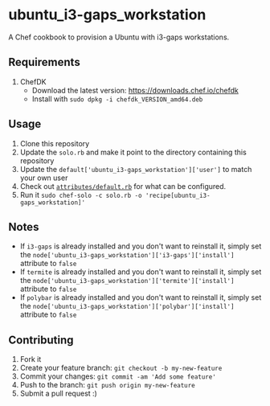 # ubuntu_i3-gaps_workstation

A Chef cookbook to provision a Ubuntu with i3-gaps workstations.

## Requirements

1. ChefDK
    * Download the latest version: https://downloads.chef.io/chefdk
    * Install with `sudo dpkg -i chefdk_VERSION_amd64.deb`

## Usage

1. Clone this repository
2. Update the `solo.rb` and make it point to the directory containing this repository
3. Update the `default['ubuntu_i3-gaps_workstation']['user']` to match your own user
4. Check out [`attributes/default.rb`](attributes/default.rb) for what can be configured.
5. Run it `sudo chef-solo -c solo.rb -o 'recipe[ubuntu_i3-gaps_workstation]'`

## Notes
- If `i3-gaps` is already installed and you don't want to reinstall it, simply set the `node['ubuntu_i3-gaps_workstation']['i3-gaps']['install']` attribute to `false`
- If `termite` is already installed and you don't want to reinstall it, simply set the `node['ubuntu_i3-gaps_workstation']['termite']['install']` attribute to `false`
- If `polybar` is already installed and you don't want to reinstall it, simply set the `node['ubuntu_i3-gaps_workstation']['polybar']['install']` attribute to `false`

## Contributing

1. Fork it
2. Create your feature branch: `git checkout -b my-new-feature`
3. Commit your changes: `git commit -am 'Add some feature'`
4. Push to the branch: `git push origin my-new-feature`
5. Submit a pull request :)

